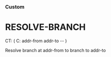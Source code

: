 ### Custom

# RESOLVE-BRANCH

 CT: ( C: addr-from addr-to -- )
 
 Resolve branch at addr-from to branch to addr-to
 